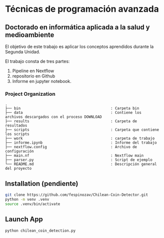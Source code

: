 # Técnicas de programación avanzada
## Doctorado en informática aplicada a la salud y medioambiente

El objetivo de este trabajo es aplicar los conceptos aprendidos durante la Segunda Unidad.

El trabajo consta de tres partes:

1. Pipeline en Nextflow
2. repositorio en Github
3. Informe en jupyter notebook.

### Project Organization

```
.
├── bin                                         : Carpeta bin
├── data                                        : Contiene los archivos descargados con el proceso DOWNLOAD
├── results                                     : Carpeta de resultados
├── scripts                                     : Carpeta que contiene los scripts
├── work                                        : carpeta de trabajo
├── informe.ipynb                               : Informe del trabajo
├── nextflow.config                             : Archivo de configuración
├── main.nf                                     : Nextflow main
├── parser.py                                   : Script de ejemplo
└── README.md                                   : Descripción general del proyecto
```


## Installation (pendiente)
```bash
git clone https://github.com/fespinozav/Chilean-Coin-Detector.git
python -m venv .venv
source .venv/bin/activate
```
## Launch App
```bash
python chilean_coin_detection.py
